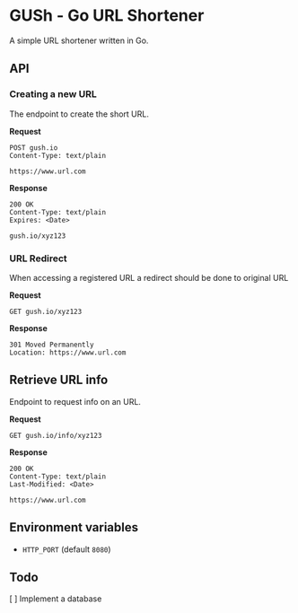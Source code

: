 # GUSh - Go URL Shortener

A simple URL shortener written in Go.

## API

### Creating a new URL
The endpoint to create the short URL.

**Request**

    POST gush.io
    Content-Type: text/plain
    
    https://www.url.com

**Response**

    200 OK
    Content-Type: text/plain
    Expires: <Date>
    
    gush.io/xyz123

### URL Redirect

When accessing a registered URL a redirect should be done to original URL

**Request**

    GET gush.io/xyz123

**Response**

    301 Moved Permanently
    Location: https://www.url.com

## Retrieve URL info

Endpoint to request info on an URL.

**Request**

    GET gush.io/info/xyz123

**Response**

    200 OK
    Content-Type: text/plain
    Last-Modified: <Date>
    
    https://www.url.com


## Environment variables

- `HTTP_PORT` (default `8080`)

## Todo
[ ] Implement a database